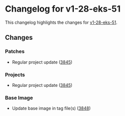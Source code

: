 # Changelog for v1-28-eks-51

This changelog highlights the changes for [v1-28-eks-51](https://github.com/aws/eks-distro/tree/v1-28-eks-51).

## Changes

### Patches
* Regular project update ([3845](https://github.com/aws/eks-distro/pull/3845))

### Projects
* Regular project update ([3845](https://github.com/aws/eks-distro/pull/3845))

### Base Image
* Update base image in tag file(s) ([3848](https://github.com/aws/eks-distro/pull/3848))

